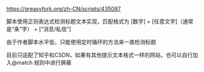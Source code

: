https://greasyfork.org/zh-CN/scripts/435087



脚本使用正则表达式检测标题文本实现，匹配格式为 [数字] + [任意文字]（通常是“条”字） + [“消息/私信”]

由于作者脚本水平低，只能使用定时循环的方法来一直检测标题

目前只适配了知乎和CSDN，如果有其他提示文本格式一样的网站，也可以自行加入@match 规则中进行屏蔽
